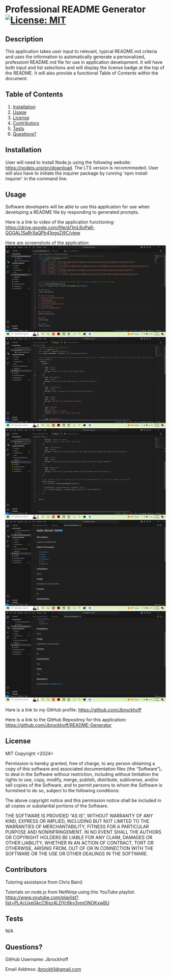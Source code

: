 # Professional README Generator [![License: MIT](https://img.shields.io/badge/License-MIT-yellow.svg)](https://opensource.org/licenses/MIT)
  
## Description
This application takes user input to relevant, typical README.md criteria and uses the information to automatically generate a personalized, professionl README.md file for use in application development. It will have both input and list selections and will display the license badge at the top of the README. It will also provide a functional Table of Contents within the document.

## Table of Contents
1. [Installation](#installation)
2. [Usage](#usage)
3. [License](#license)
4. [Contributors](#contributors)
5. [Tests](#tests)
6. [Questions?](#questions)

## Installation
User will need to install Node.js using the following website: https://nodejs.org/en/download. The LTS version is recommmeded.
User will also have to initiate the inquirer package by running 'npm install inquirer' in the command line.

## Usage
Software developers will be able to use this application for use when developing a README file by responding to generated prompts.


Here is a link to video of the application functioning:
https://drive.google.com/file/d/1mL6oPa6-QGGAL1SaRrXaQPb41pgsZj9C/view

Here are screenshots of the application:
![generator1.png](./assets/generator1.png)
![generator2.png](./assets/generator2.png)
![generator3.png](./assets/generator3.png)
![generator4.png](./assets/generator4.png)
![generator5.png](./assets/generator5.png)

Here is a link to my GitHub profile:
https://github.com/Jbrockhoff

Here is a link to the GitHub Repositroy for this application:
https://github.com/Jbrockhoff/README-Generator

## License
MIT
Copyright <2024> <Jennie Brockhoff>

Permission is hereby granted, free of charge, to any person obtaining a copy of this software and associated documentation files (the “Software”), to deal in the Software without restriction, including without limitation the rights to use, copy, modify, merge, publish, distribute, sublicense, and/or sell copies of the Software, and to permit persons to whom the Software is furnished to do so, subject to the following conditions:

The above copyright notice and this permission notice shall be included in all copies or substantial portions of the Software.

THE SOFTWARE IS PROVIDED “AS IS”, WITHOUT WARRANTY OF ANY KIND, EXPRESS OR IMPLIED, INCLUDING BUT NOT LIMITED TO THE WARRANTIES OF MERCHANTABILITY, FITNESS FOR A PARTICULAR PURPOSE AND NONINFRINGEMENT. IN NO EVENT SHALL THE AUTHORS OR COPYRIGHT HOLDERS BE LIABLE FOR ANY CLAIM, DAMAGES OR OTHER LIABILITY, WHETHER IN AN ACTION OF CONTRACT, TORT OR OTHERWISE, ARISING FROM, OUT OF OR IN CONNECTION WITH THE SOFTWARE OR THE USE OR OTHER DEALINGS IN THE SOFTWARE.

## Contributors
Tutoring assistance from Chris Baird. 

Tutorials on node.js from NetNinja using this YouTube playlist: https://www.youtube.com/playlist?list=PL4cUxeGkcC9jsz4LDYc6kv3ymONOKxwBU

## Tests
N/A

## Questions?
  GitHub Username: Jbrockhoff

  Email Address: jbrockh1@gmail.com
